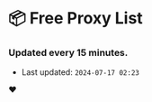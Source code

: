 # :package: Free Proxy List
### Updated every 15 minutes.

- Last updated: `2024-07-17 02:23`

:heart:
